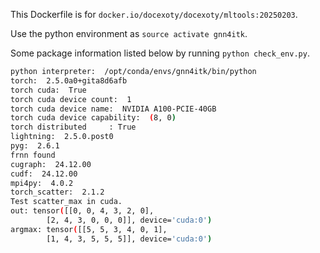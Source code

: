 This Dockerfile is for `docker.io/docexoty/docexoty/mltools:20250203`.

Use the python environment as `source activate gnn4itk`.

Some package information listed below by running `python check_env.py`.

```bash
python interpreter:  /opt/conda/envs/gnn4itk/bin/python
torch:  2.5.0a0+gita8d6afb
torch cuda:  True
torch cuda device count:  1
torch cuda device name:  NVIDIA A100-PCIE-40GB
torch cuda device capability:  (8, 0)
torch distributed     : True
lightning:  2.5.0.post0
pyg:  2.6.1
frnn found
cugraph:  24.12.00
cudf:  24.12.00
mpi4py:  4.0.2
torch_scatter:  2.1.2
Test scatter_max in cuda.
out: tensor([[0, 0, 4, 3, 2, 0],
        [2, 4, 3, 0, 0, 0]], device='cuda:0')
argmax: tensor([[5, 5, 3, 4, 0, 1],
        [1, 4, 3, 5, 5, 5]], device='cuda:0')
```
